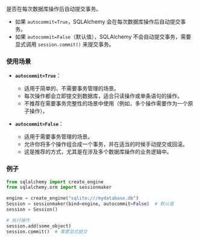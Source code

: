  

是否在每次数据库操作后自动提交事务。
- 如果 `autocommit=True`，SQLAlchemy 会在每次数据库操作后自动提交事务。
- 如果 `autocommit=False`（默认值），SQLAlchemy 不会自动提交事务，需要显式调用 `session.commit()` 来提交事务。
### 使用场景
- **`autocommit=True`**：
    - 适用于简单的、不需要事务管理的场景。
    - 每次操作都会立即提交到数据库，适合只读操作或单条语句的操作。
    - 不推荐在需要事务完整性的场景中使用（例如，多个操作需要作为一个原子操作）。
        
- **`autocommit=False`**：
    - 适用于需要事务管理的场景。
    - 允许你将多个操作组合成一个事务，并在适当的时候手动提交或回滚。
    - 这是推荐的方式，尤其是在涉及多个数据库操作的业务逻辑中。
### 例子
```python
from sqlalchemy import create_engine
from sqlalchemy.orm import sessionmaker

engine = create_engine("sqlite:///mydatabase.db")
Session = sessionmaker(bind=engine, autocommit=False)  # 默认值
session = Session()

# 执行操作
session.add(some_object)
session.commit()  # 需要显式提交
```